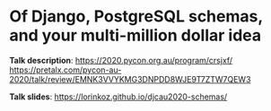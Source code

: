 # Of Django, PostgreSQL schemas, and your multi-million dollar idea

**Talk description**:
https://2020.pycon.org.au/program/crsjxf/
https://pretalx.com/pycon-au-2020/talk/review/EMNK3VVYKMG3DNPDD8WJE9T7ZTW7QEW3

**Talk slides**:
https://lorinkoz.github.io/djcau2020-schemas/
